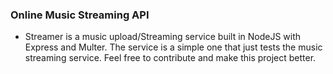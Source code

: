 ### Online Music Streaming API
* Streamer is a music upload/Streaming service built in NodeJS with Express and Multer.
  The service is a simple one that just tests the music streaming service. Feel free to contribute and make this project better.
